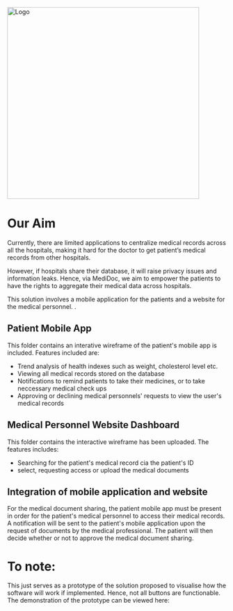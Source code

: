 <img width="441" alt="Logo" src="https://user-images.githubusercontent.com/91870286/145423328-b365703e-6b64-401e-9559-16f1b9059bc2.png">

# Our Aim
Currently, there are limited applications to centralize medical records across all the hospitals, making it hard for the doctor to get patient’s medical records from other hospitals.  

However, if hospitals share their database, it will raise privacy issues and information leaks. Hence, via MediDoc, we aim to empower the patients to have the rights to aggregate their medical data across hospitals. 

This solution involves a mobile application for the patients and a website for the medical personnel. .

## Patient Mobile App
This folder contains an interative wireframe of the patient's mobile app is included. 
Features included are:
- Trend analysis of health indexes such as weight, cholesterol level etc. 
- Viewing all medical records stored on the database
- Notifications to remind patients to take their medicines, or to take neccessary medical check ups
- Approving or declining medical personnels' requests to view the user's medical records


## Medical Personnel Website Dashboard
This folder contains the interactive wireframe has been uploaded. 
The features includes:
- Searching for the patient's medical record cia the patient's ID
- select, requesting access or upload the medical documents 


## Integration of mobile application and website 
For the medical document sharing, the patient mobile app must be present in order for the patient's medical personnel to access their medical records. 
A notification will be sent to the patient's mobile application upon the request of documents by the medical professional. The patient will then decide whether or not to approve the medical document sharing. 

# To note:
This just serves as a prototype of the solution proposed to visualise how the software will work if implemented. Hence, not all buttons are functionable. The demonstration of the prototype can be viewed here:
